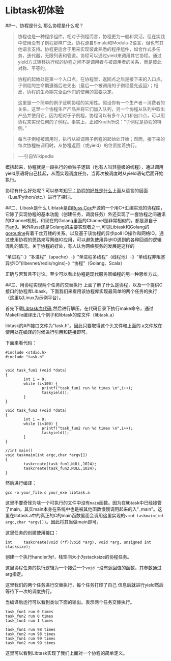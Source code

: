 # Libtask初体验

##一、协程是什么
那么协程是什么呢？

 >协程也是一种程序组件。相对子例程而言，协程更为一般和灵活，但在实践中使用没有子例程那样广泛。协程源自Simula和Modula-2语言，但也有其他语言支持。协程更适合于用来实现彼此熟悉的程序组件，如合作式多任务，迭代器，无限列表和管道。协程可以通过yield来调用其它协程。通过yield方式转移执行权的协程之间不是调用者与被调用者的关系，而是彼此对称、平等的。

>协程的起始处是第一个入口点，在协程里，返回点之后是接下来的入口点。子例程的生命期遵循后进先出（最后一个被调用的子例程最先返回）；相反，协程的生命期完全由他们的使用的需要决定。

>这里是一个简单的例子证明协程的实用性。假设你有一个生产者－消费者的关系，这里一个协程生产产品并将它们加入队列，另一个协程从队列中取出产品并使用它。因为相对于子例程，协程可以有多个入口和出口点，可以用协程来实现任何的子例程。事实上，正如Knuth所说：“子例程是协程的特例。”

>每当子例程被调用时，执行从被调用子例程的起始处开始；然而，接下来的每次协程被调用时，从协程返回（或yield）的位置接着执行。

> ---引自Wikipedia

概括起来，协程就是一段执行的单独子逻辑（也有人叫轻量级的线程），通过调用yield原语将自己挂起，从而实现调度任务，当再次被调度时从yield语句后面开始执行。

协程有什么好处呢？可以参考[知乎：协程的好处是什么](http://www.zhihu.com/question/20511233)上面从语言的层面（Lua/Python/etc.）进行了探讨。

##二、Libask是什么
Libtask是由[Russ Cox](rsc@swtch.com)开源的一个用C+汇编实现的协程库，它除了实现协程的基本功能（创建任务，调度任务）外还实现了一套协程之间通讯的Channel机制，和现在的Golang里面的Channel是非常相似的，都是源自于[Plan9]( http://swtch.com/usr/local/plan9/man/man3/thread.html)。另外Russ还是Golang的主要实现者之一,可见Libtask和Golang的[goroutine](https://golang.org/doc/effective_go.html#goroutines)有着千丝万缕的关系。以及基于该协程的异步poll IO操作和网络IO。通过使用协程的思路来写网络IO应用，可以避免使用异步IO遇到的各种回调的逻辑混乱的情况。关于协程的好处，有人认为网络服务的发展是这样的

“单进程”-》“多进程”（apache）-》“单进程多线程”（线程池）-》“单线程非阻塞异步IO”(libevnet/redis/nginx)-》“协程”（Golang、Scala）

正确与否暂且不讨论。至少可以看出协程是现代服务器编程的另一种思维方式。 

##三、用协程实现两个任务的交替执行
上面了解了什么是协程，以及一个提供C接口的协程库Libask。下面我们来看用该协程库实现最简单的两个任务的执行（这里以Linux为示例平台）。

首先下载[Libtask库代码](https://code.google.com/p/libtask/),然后进行解压。在代码目录下执行make命令，通过Makefile编译出几个例子和libtask的库文件（libtask.a）

libtask的API接口文件为“task.h”。因此只要取得这个头文件和上面的.a文件放在使用处在编译的时候进行引用和链接即可。

下面来看代码：

    #include <stdio.h>
    #include "task.h"
    
    
    void task_fun1 (void *data)
    {
            int i = 0;
            while (i<100) {
                    printf("task_fun1 run %d times \n",i++);
                    taskyield();
            }
    }
    
    void task_fun2 (void *data)
    {
            int i = 0;
            while (i<100) {
                    printf("task_fun2 run %d times \n",i++);
                    taskyield();
            }
    }
    
    //int main()
    void taskmain(int argc,char *argv[])
    {
            taskcreate(task_fun1,NULL,1024);
            taskcreate(task_fun2,NULL,1024);
    }
    
然后进行编译：

    gcc -o your_file.c your_exe libtask.a
    
这里不要奇怪为啥一个可执行的文件中没有`main`函数。因为在libtask中已经接管了main。其实main本身在系统中也是被其他函数慢慢调用起来的入"_main"。这里在libtask.a中的真正的C的main函数里面会调用这里实现的`void taskmain(int argc,char *argv[])`。因此将其当做main即可。

这里任务的创建使用接口：

    int     taskcreate(void (*f)(void *arg), void *arg, unsigned int stacksize);
    
创建一个执行handler为f，栈空间大小为stacksize的协程任务。

这里协程任务的执行逻辑为一个接受一个`void *`没有返回值的函数，其参数通过arg指定。

这里我们的两个任务进行交替执行，每个任务打印了自己 信息后就进行yield然后等待下一次的调度执行。

当编译后运行可以看到类似下面的输出。表示两个任务交替执行。

    task_fun1 run 0 times 
    task_fun2 run 0 times 
    task_fun1 run 1 times 
    ...
    task_fun1 run 98 times 
    task_fun2 run 98 times 
    task_fun1 run 99 times 
    task_fun2 run 99 times 
    
这里可以看到Libtask实现了我们上面对一个协程的简单定义。